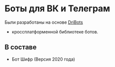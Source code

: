 # Боты для ВК и Телеграм
Были разработаны на основе [DriBots](https://github.com/levkopo/DriBots) 
- кроссплатформенной библиотеке ботов.


## В составе
- Бот Шифр (Версия 2020 года)